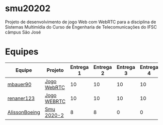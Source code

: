 # smu20202

Projeto de desenvolvimento de jogo Web com WebRTC para a disciplina de Sistemas Multimídia do Curso de Engenharia de Telecomunicações do IFSC câmpus São José

# Equipes

| Equipe                                                        | Projeto                                                               | Entrega 1 | Entrega 2 | Entrega 3 | Entrega 4 | Entrega 5 | Entrega 6 | Entrega 7 | Entrega 8 |
| ------------------------------------------------------------- | --------------------------------------------------------------------- | --------- | --------- | --------- | --------- | --------- | --------- | --------- | --------- |
| [mbauer90](https://github.com/mbauer90/SMU)                   | [Jogo WebRTC](https://github.com/mbauer90/SMU/projects/1)             | 10        | 10        | 10        | 10        | 10        | 10        | 10        | 10        |
| [renaner123](https://github.com/renaner123/Sudoku_SMU)        | [Jogo WEBRTC](https://github.com/renaner123/Sudoku_SMU/projects/1)    | 10        | 10        | 10        | 10        | 10        | 8         | 2         | 0         |
| [AlissonBoeing](https://github.com/AlissonBoeing/smu-alisson) | [Smu 2020-2](https://github.com/AlissonBoeing/smu-alisson/projects/1) | 8         | 8         | 0         | 0         | 0         | 0         | 0         | 0         |

